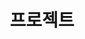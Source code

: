 ---
title: 프로젝트
layout: collection
permalink: /portfolio/
collection: portfolio
entries_layout: grid
classes: wide
---